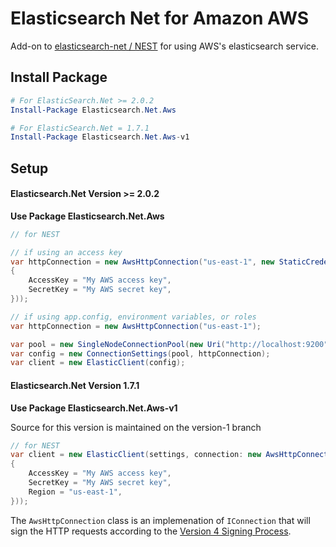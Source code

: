 # Elasticsearch Net for Amazon AWS

Add-on to [elasticsearch-net / NEST](https://github.com/elastic/elasticsearch-net) for using AWS's elasticsearch service.

## Install Package
```PowerShell
# For ElasticSearch.Net >= 2.0.2
Install-Package Elasticsearch.Net.Aws

# For ElasticSearch.Net = 1.7.1
Install-Package Elasticsearch.Net.Aws-v1
```

## Setup

#### Elasticsearch.Net Version >= 2.0.2

**Use Package Elasticsearch.Net.Aws**

```csharp
// for NEST

// if using an access key
var httpConnection = new AwsHttpConnection("us-east-1", new StaticCredentialProvider(new AwsCredentials
{
	AccessKey = "My AWS access key",
	SecretKey = "My AWS secret key",
}));

// if using app.config, environment variables, or roles
var httpConnection = new AwsHttpConnection("us-east-1");

var pool = new SingleNodeConnectionPool(new Uri("http://localhost:9200"));
var config = new ConnectionSettings(pool, httpConnection);
var client = new ElasticClient(config);
```

#### Elasticsearch.Net Version 1.7.1

**Use Package Elasticsearch.Net.Aws-v1**

Source for this version is maintained on the version-1 branch

```csharp
// for NEST
var client = new ElasticClient(settings, connection: new AwsHttpConnection(settings, new AwsSettings
{
	AccessKey = "My AWS access key",
	SecretKey = "My AWS secret key",
	Region = "us-east-1",
}));
```

The `AwsHttpConnection` class is an implemenation of `IConnection` that will sign the HTTP requests according to the [Version 4 Signing Process](http://docs.aws.amazon.com/general/latest/gr/signature-version-4.html).
